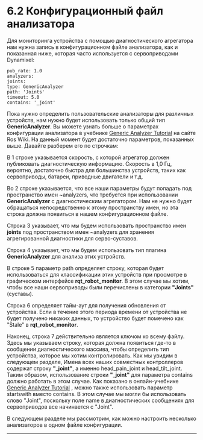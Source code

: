 # 6.2 Конфигурационный файл анализатора

Для мониторинга устройства с помощью диагностического агрегатора нам нужна запись в конфигурационном файле анализатора, как и показанная ниже, которая часто используется с сервоприводами Dynamixel:

```text
pub_rate: 1.0
analyzers:
joints:
type: GenericAnalyzer
path: 'Joints'
timeout: 5.0
contains: '_joint'
```

Пока нужно определить пользовательские анализаторы для различных устройств, нам нужно будет использовать только общий тип **GenericAnalyzer**. Вы можете узнать больше о параметрах конфигурации анализатора в учебнике [Generic Analyzer Tutorial](http://wiki.ros.org/diagnostics/Tutorials/Using%20the%20GenericAnalyzer) на сайте Ros Wiki. На данный момент будет достаточно параметров, показанных выше. Давайте разберем его по строчкам:

В 1 строке  указывается скорость, с которой агрегатор должен публиковать диагностическую информацию. Скорость в 1,0 Гц, вероятно, достаточно быстра для большинства устройств, таких как сервоприводы, батареи, приводные двигатели и т.д.

Во 2 строке указывается, что все наши параметры будут попадать под пространство имен ~analyzers, что требуется при использовании **GenericAnalyzer** с диагностическим агрегатором. Нам не нужно будет обращаться непосредственно к этому пространству имен, но эта строка должна появиться в нашем конфигурационном файле.

Строка 3 указывает, что мы будем использовать пространство имен **joints** под пространством имен ~analyzers для хранения агрегированной диагностики для серво-суставов.

Строка 4 указывает, что мы будем использовать тип плагина **GenericAnalyzer** для анализа этих устройств.

В строке 5 параметр path определяет строку, которая будет использоваться для классификации этих устройств при просмотре в графическом интерфейсе **rqt\_robot\_monitor**. В этом случае мы хотим, чтобы все наши сервоприводы были перечислены в категории **"Joints"**\(суставы\).

Строка 6 определяет тайм-аут для получения обновления от устройства. Если в течение этого периода времени от устройства не будет получено никаких данных, то устройство будет помечено как "Stale" в **rqt\_robot\_monitor**.

Наконец, строка 7 действительно является ключом ко всему файлу. Здесь мы указываем строку, которая должна появиться где-то в сообщении диагностического массива, чтобы определить тип устройства, которое мы хотим контролировать. Как мы увидим в следующем разделе, Имена всех наших совместных контроллеров содержат строку **"\_joint"**, а именно head\_pain\_joint и head\_tilt\_joint. Таким образом, использование строки **"\_joint"** для параметра contains должно работать в этом случае. Как показано в онлайн-учебнике  [Generic Analyzer Tutorial](http://wiki.ros.org/diagnostics/Tutorials/Using%20the%20GenericAnalyzer) , можно также использовать параметр startswith вместо contains. В этом случае мы могли бы использовать слово "Joint", поскольку поле name в диагностических сообщениях для сервоприводов все начинается с "Joint".

В следующем разделе мы рассмотрим, как можно настроить несколько анализаторов в одном файле конфигурации.  
  
****

